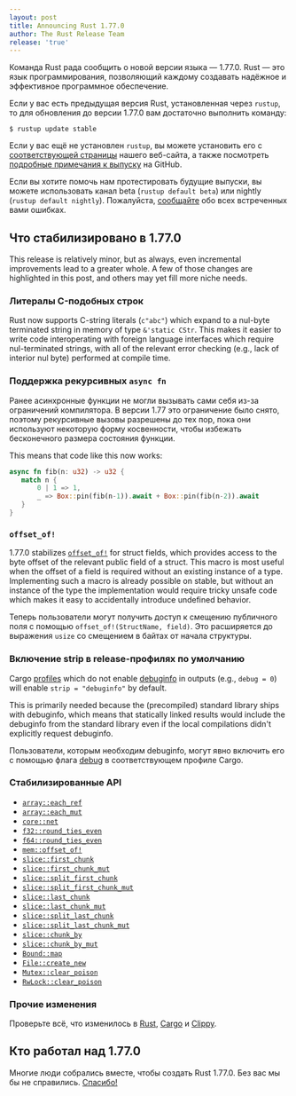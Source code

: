 ```yaml
---
layout: post
title: Announcing Rust 1.77.0
author: The Rust Release Team
release: 'true'
---
```


Команда Rust рада сообщить о новой версии языка — 1.77.0. Rust — это язык программирования, позволяющий каждому создавать надёжное и эффективное программное обеспечение.

Если у вас есть предыдущая версия Rust, установленная через `rustup`, то для обновления до версии 1.77.0 вам достаточно выполнить команду:

```console
$ rustup update stable
```

Если у вас ещё не установлен `rustup`, вы можете установить его с [соответствующей страницы](https://www.rust-lang.org/install.html) нашего веб-сайта, а также посмотреть [подробные примечания к выпуску](https://doc.rust-lang.org/nightly/releases.html#version-77-2024-03-21) на GitHub.

Если вы хотите помочь нам протестировать будущие выпуски, вы можете использовать канал beta (`rustup default beta`) или nightly (`rustup default nightly`). Пожалуйста, [сообщайте](https://github.com/rust-lang/rust/issues/new/choose) обо всех встреченных вами ошибках.

## Что стабилизировано в 1.77.0

This release is relatively minor, but as always, even incremental improvements lead to a greater whole. A few of those changes are highlighted in this post, and others may yet fill more niche needs.

### Литералы C-подобных строк

Rust now supports C-string literals (`c"abc"`) which expand to a nul-byte terminated string in memory of type `&'static CStr`. This makes it easier to write code interoperating with foreign language interfaces which require nul-terminated strings, with all of the relevant error checking (e.g., lack of interior nul byte) performed at compile time.

### Поддержка рекурсивных `async fn`

Ранее асинхронные функции не могли вызывать сами себя из-за ограничений компилятора. В версии 1.77 это ограничение было снято, поэтому рекурсивные вызовы разрешены до тех пор, пока они используют некоторую форму косвенности, чтобы избежать бесконечного размера состояния функции.

This means that code like this now works:

```rust
async fn fib(n: u32) -> u32 {
   match n {
       0 | 1 => 1,
       _ => Box::pin(fib(n-1)).await + Box::pin(fib(n-2)).await
   }
}
```

### `offset_of!`

1.77.0 stabilizes [`offset_of!`](https://doc.rust-lang.org/stable/std/mem/macro.offset_of.html) for struct fields, which provides access to the byte offset of the relevant public field of a struct. This macro is most useful when the offset of a field is required without an existing instance of a type. Implementing such a macro is already possible on stable, but without an instance of the type the implementation would require tricky unsafe code which makes it easy to accidentally introduce undefined behavior.

Теперь пользователи могут получить доступ к смещению публичного поля с помощью `offset_of!(StructName, field)`. Это расширяется до выражения `usize` со смещением в байтах от начала структуры.

### Включение strip в release-профилях по умолчанию

Cargo [profiles](https://doc.rust-lang.org/stable/cargo/reference/profiles.html) which do not enable [debuginfo](https://doc.rust-lang.org/stable/cargo/reference/profiles.html#debug) in outputs (e.g., `debug = 0`) will enable `strip = "debuginfo"` by default.

This is primarily needed because the (precompiled) standard library ships with debuginfo, which means that statically linked results would include the debuginfo from the standard library even if the local compilations didn't explicitly request debuginfo.

Пользователи, которым необходим debuginfo, могут явно включить его с помощью флага [debug](https://doc.rust-lang.org/stable/cargo/reference/profiles.html#debug) в соответствующем профиле Cargo.

### Стабилизированные API

- [`array::each_ref`](https://doc.rust-lang.org/stable/std/primitive.array.html#method.each_ref)
- [`array::each_mut`](https://doc.rust-lang.org/stable/std/primitive.array.html#method.each_mut)
- [`core::net`](https://doc.rust-lang.org/stable/core/net/index.html)
- [`f32::round_ties_even`](https://doc.rust-lang.org/stable/std/primitive.f32.html#method.round_ties_even)
- [`f64::round_ties_even`](https://doc.rust-lang.org/stable/std/primitive.f64.html#method.round_ties_even)
- [`mem::offset_of!`](https://doc.rust-lang.org/stable/std/mem/macro.offset_of.html)
- [`slice::first_chunk`](https://doc.rust-lang.org/stable/std/primitive.slice.html#method.first_chunk)
- [`slice::first_chunk_mut`](https://doc.rust-lang.org/stable/std/primitive.slice.html#method.first_chunk_mut)
- [`slice::split_first_chunk`](https://doc.rust-lang.org/stable/std/primitive.slice.html#method.split_first_chunk)
- [`slice::split_first_chunk_mut`](https://doc.rust-lang.org/stable/std/primitive.slice.html#method.split_first_chunk_mut)
- [`slice::last_chunk`](https://doc.rust-lang.org/stable/std/primitive.slice.html#method.last_chunk)
- [`slice::last_chunk_mut`](https://doc.rust-lang.org/stable/std/primitive.slice.html#method.last_chunk_mut)
- [`slice::split_last_chunk`](https://doc.rust-lang.org/stable/std/primitive.slice.html#method.split_last_chunk)
- [`slice::split_last_chunk_mut`](https://doc.rust-lang.org/stable/std/primitive.slice.html#method.split_last_chunk_mut)
- [`slice::chunk_by`](https://doc.rust-lang.org/stable/std/primitive.slice.html#method.chunk_by)
- [`slice::chunk_by_mut`](https://doc.rust-lang.org/stable/std/primitive.slice.html#method.chunk_by_mut)
- [`Bound::map`](https://doc.rust-lang.org/stable/std/ops/enum.Bound.html#method.map)
- [`File::create_new`](https://doc.rust-lang.org/stable/std/fs/struct.File.html#method.create_new)
- [`Mutex::clear_poison`](https://doc.rust-lang.org/stable/std/sync/struct.Mutex.html#method.clear_poison)
- [`RwLock::clear_poison`](https://doc.rust-lang.org/stable/std/sync/struct.RwLock.html#method.clear_poison)

### Прочие изменения

Проверьте всё, что изменилось в [Rust](https://github.com/rust-lang/rust/releases/tag/1.77.0), [Cargo](https://github.com/rust-lang/cargo/blob/master/CHANGELOG.md#cargo-177-2024-03-21) и [Clippy](https://github.com/rust-lang/rust-clippy/blob/master/CHANGELOG.md#rust-177).

## Кто работал над 1.77.0

Многие люди собрались вместе, чтобы создать Rust 1.77.0. Без вас мы бы не справились. [Спасибо!](https://thanks.rust-lang.org/rust/1.77.0/)
